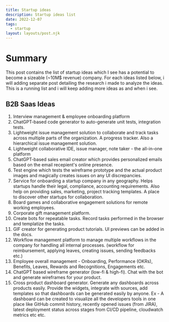 ```yaml
---
title: Startup ideas
description: Startup ideas list
date: 2022-12-07
tags:
  - startup
layout: layouts/post.njk
---
```

# Summary
This post contains the list of startup ideas which I see has a potential to become a sizeable (~10M$ revenue) company. For each ideas listed below, i will adding separate post detailing the research i made to analyze the ideas. This is a running list and i will keep adding more ideas as and when i see.

## B2B Saas Ideas
1. Interview management & employee onboarding platform
2. ChatGPT-based code generator to auto-generate unit tests, integration tests.
3. Lightweight issue management solution to collaborate and track tasks across multiple parts of the organization. A progress tracker. Also a hierarchical issue management solution.
4. Lightweight collaborative IDE, issue manager, note taker - the all-in-one platform
5. ChatGPT-based sales email creator which provides personalized emails based on the email recepient's online presence.
6. Test engine which tests the wireframe prototype and the actual product images and magically creates issues on any UI discrepancies.
7. Service for onboarding a startup company in any geography. Helps startups handle their legal, compliance, accounting requirements. Also help on providing sales, marketing, project tracking templates. A place to discover other startups for collaboration.
8. Board games and collaborative engagement solutions for remote working employees.
9. Corporate gift management platform.
10. Create bots for repeatable tasks. Record tasks performed in the browser and templatize the tasks.
11. GIF creator for generating product tutorials. UI previews can be added in the docs.
12. Workflow management platform to manage multiple workflows in the company for handling all internal processes. (workflow for reimbursement, applying leaves, creating issues, sending feedbacks etc.)
13. Employee overall management - Onboarding, Performance (OKRs), Benefits, Leaves, Rewards and Recognitions, Engagements etc.
14. ChatGPT based wireframe generator (low-fi & high-fi). Chat with the bot and generate wireframes for your product.
15. Cross product dashboard generator. Generate any dashboards across products easily. Provide the widgets, integrate with sources, add templates so that dashboards can be generated easily by anyone. Ex - A dashboard can be created to visualize all the developers tools in one place like GitHub commit history, recently opened issues (from JIRA), latest deployment status across stages from CI/CD pipeline, cloudwatch metrics etc etc.